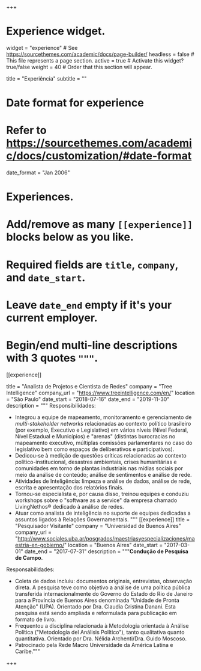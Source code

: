 +++
# Experience widget.
widget = "experience"  # See https://sourcethemes.com/academic/docs/page-builder/
headless = false  # This file represents a page section.
active = true  # Activate this widget? true/false
weight = 40  # Order that this section will appear.

title = "Experiência"
subtitle = ""

# Date format for experience
#   Refer to https://sourcethemes.com/academic/docs/customization/#date-format
date_format = "Jan 2006"

# Experiences.
#   Add/remove as many `[[experience]]` blocks below as you like.
#   Required fields are `title`, `company`, and `date_start`.
#   Leave `date_end` empty if it's your current employer.
#   Begin/end multi-line descriptions with 3 quotes `"""`.
[[experience]]

 title = "Analista de Projetos e Cientista de Redes"
  company = "Tree Intelligence"
  company_url = "https://www.treeintelligence.com/en/"
  location = "São Paulo"
  date_start = "2018-07-16"
  date_end = "2019-11-30"
  description = """
  Responsibilidades:
* Integrou a equipe de mapeamento, monitoramento e gerenciamento de *multi-stakeholder networks* relacionadas ao contexto político brasileiro (por exemplo, Executivo e Legislativo) em vários níveis (Nível Federal, Nível Estadual e Municípios) e "arenas" (distintas burocracias no mapeamento executivo, múltiplas comissões parlamentares no caso do legislativo bem como espaços de deliberativos e participativos).
* Dedicou-se à medição de questões críticas relacionadas ao contexto político-institucional, desastres ambientais, crises humanitárias e comunidades em torno de plantas industriais nas mídias sociais por meio da análise de conteúdo; análise de sentimentos e análise de rede.
* Atividades de Inteligência: limpeza e análise de dados, análise de rede, escrita e apresentação dos relatórios finais.
* Tornou-se especialista e, por causa disso, treinou equipes e conduziu workshops sobre o "software as a service" da empresa chamado LivingNethos® dedicado à análise de redes.
* Atuar como analista de inteligência no suporte de equipes dedicadas a assuntos ligados à Relações Governamentais.
  """
[[experience]]
  title = "Pesquisador Visitante"
  company = "Universidad de Buenos Aires"
  company_url = "http://www.sociales.uba.ar/posgrados/maestriasyespecializaciones/maestria-en-gobierno/"
  location = "Buenos Aires"
  date_start = "2017-03-01"
  date_end = "2017-07-31"
  description = """__Condução de Pesquisa de Campo__.
  
Responsabilidades: 
* Coleta de dados incluiu: documentos originais, entrevistas, observação direta. A pesquisa teve como objetivo a análise de uma política pública transferida internacionalmente do Governo do Estado do Rio de Janeiro para a Província de Buenos Aires denominada "Unidade de Pronta Atenção" (UPA). Orientado por Dra. Claudia Cristina Danani. Esta pesquisa está sendo ampliada e reformulada para publicação em formato de livro.
* Frequentou a disciplina relacionada à Metodologia orientada à Análise Política ("Metodología del Análisis Político"), tanto qualitativa quanto quantitativa. Orientado por Dra. Nélida Archenti/Dra. Guido Moscoso.
* Patrocinado pela Rede Macro Universidade da América Latina e Caribe."""

+++
